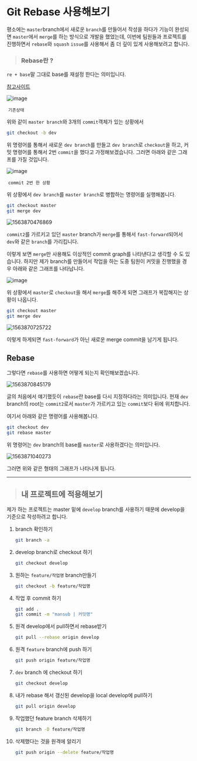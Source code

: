 # Git Rebase 사용해보기 

평소에는 `master`branch에서 새로운 `branch`를 만들어서 작성을 하다가 기능이 완성되면 `master`에서 `merge`를 하는 방식으로 개발을 했었는데, 이번에 팀원들과 프로젝트를 진행하면서 `rebase`와 `squash` `issue`를 사용해서 좀 더 깊이 있게 사용해보려고 합니다.  



> ### Rebase란 ?

`re + base`말 그대로 base를 재설정 한다는 의미입니다.  

[참고사이트](<https://cyberx.tistory.com/96>)

![image](https://user-images.githubusercontent.com/46010705/61695458-7ad07380-ad6e-11e9-91b4-1bc15c52896c.png)

​																	`기존상태`

위와 같이 `master branch`와 3개의 `commit`객체가 있는 상황에서 

```bash
git checkout -b dev 
```

위 명령어를 통해서 새로운 `dev branch`를 만들고 `dev branch`로 `checkout`을 하고,  커밋 명령어를 통해서 2번 `commit`을 했다고 가정해보겠습니다. 그러면 아래와 같은 그래프를 가질 것입니다.  



![image](https://user-images.githubusercontent.com/46010705/61695738-01855080-ad6f-11e9-960b-47def2045d58.png)

​																	`commit 2번 한 상황 `



위 상황에서 `dev branch`를 `master branch`로 병합하는 명령어를 실행해봅니다.  

```bash
git checkout master
git merge dev
```

![1563870476869](C:\Users\multicampus\AppData\Roaming\Typora\typora-user-images\1563870476869.png)

`commit2`를 가르키고 있던 `master` branch가 `merge`를 통해서 `fast-forward`되어서 `dev`와 같은 `branch`를 가리킵니다.  



이렇게 보면 `merge`만 사용해도 이상적인 commit graph를 나타낸다고 생각할 수 도 있습니다. 하지만 제가 branch를 만들어서 작업을 하는 도중 팀원이 커밋을 진행했을 경우 아래와 같은 그래프를 나타납니다.  

![image](https://user-images.githubusercontent.com/46010705/61696080-a30ca200-ad6f-11e9-9c0b-aff969bbebac.png)

위 상황에서 `master`로 `checkout`을 해서 `merge`를 해주게 되면 그래프가 복잡해지는 상황이 나옵니다.  

```bash
git checkout master
git merge dev
```

![1563870725722](C:\Users\multicampus\AppData\Roaming\Typora\typora-user-images\1563870725722.png)

이렇게 하게되면 `fast-forward`가 아닌 새로운 merge commit을 남기게 됩니다.  



## Rebase

그렇다면 `rebase`를 사용하면 어떻게 되는지 확인해보겠습니다.  

![1563870845179](C:\Users\multicampus\AppData\Roaming\Typora\typora-user-images\1563870845179.png)

글의 처음에서 얘기했듯이 `rebase`란 base를 다시 지정하다라는 의미입니다. 현재 `dev` branch의 root는 `commit2`로서 `master`가 가르키고 있는 `commit`보다 뒤에 위치합니다.  



여기서 아래와 같은 명령어를 사용해봅니다.  

```bash
git checkout dev
git rebase master
```

위 명령어는 `dev` branch의 base를 `master`로 사용하겠다는 의미입니다.  

![1563871040273](C:\Users\multicampus\AppData\Roaming\Typora\typora-user-images\1563871040273.png)

그러면 위와 같은 형태의 그래프가 나타나게 됩니다.  



***



> ## 내 프로젝트에 적용해보기 



제가 하는 프로젝트는 master 밑에 `develop` branch를 사용하기 때문에 develop을 기준으로 작성하려고 합니다.  

1. branch 확인하기 

   ```bash
   git branch -a
   ```

2. develop branch로 checkout 하기 

   ```bash
   git checkout develop
   ```

3. 원하는 `feature/작업명` branch만들기 

   ```bash
   git checkout -b feature/작업명 
   ```

4. 작업 후 commit 하기 

   ```bash
   git add .
   git commit -m "mansub | 커밋명"
   ```

5. 원격 develop에서 pull하면서 rebase받기  

   ```bash
   git pull --rebase origin develop
   ```

6. 원격 `feature` branch에 push 하기 

   ```bash
   git push origin feature/작업명
   ```

7. `dev` branch 에 checkout 하기 

   ```bash
   git checkout develop
   ```

8. 내가 rebase 해서 갱신된 develop을 local develop에 pull하기 

   ```bash
   git pull origin develop
   ```

9. 작업했던 feature branch 삭제하기 

   ```bash
   git branch -D feature/작업명
   ```

9. 삭제했다는 것을 원격에 알리기 

   ```bash
   git push origin --delete feature/작업명
   ```

   

   

